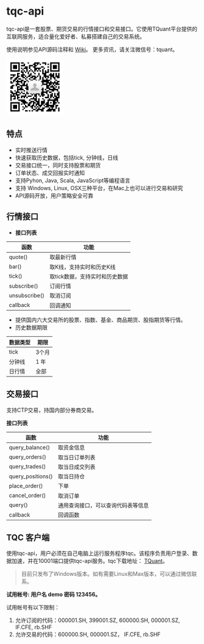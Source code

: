 # tqc-api

tqc-api是一套股票、期货交易的行情接口和交易接口。它使用TQuant平台提供的互联网服务，适合量化爱好者、私募搭建自己的交易系统。

使用说明参见API源码注释和 [Wiki](https://github.com/tzxu/tqc-api/wiki)。
更多资讯，请关注微信号：tquant。

<img src="weichat_tquant.jpg" width="150" height="150">

## 特点

* 实时推送行情
* 快速获取历史数据，包括tick, 分钟线，日线
* 交易接口统一，同时支持股票和期货
* 订单状态、成交回报实时通知
* 支持Pyhon, Java, Scala, JavaScript等编程语言
* 支持 Windows, Linux, OSX三种平台，在Mac上也可以进行交易和研究
* API源码开放，用户策略安全可靠

## 行情接口

* **接口列表**

| 函数            | 功能                |
| ------------- | ----------------- |
| quote()       | 取最新行情             |
| bar()         | 取K线，支持实时和历史K线     |
| tick()        | 取tick数据，支持实时和历史数据 |
| subscribe()   | 订阅行情              |
| unsubscribe() | 取消订阅              |
| callback      | 回调通知 |

* 提供国内六大交易所的股票、指数、基金、商品期货、股指期货等行情。
* 历史数据期限

| 数据类型 | 期限   |
| ---- | ---- |
| tick | 3个月  |
| 分钟线  | 1 年  |
| 日行情  | 全部   |

## 交易接口

支持CTP交易，持国内部分券商交易。

**接口列表**

| 函数                | 功能                |
| ----------------- | ----------------- |
| query_balance()   | 取资金信息             |
| query_orders()    | 取当日订单列表           |
| query_trades()    | 取当日成交列表           |
| query_positions() | 取当日持仓             |
| place_order()     | 下单                |
| cancel_order()    | 取消订单              |
| query()           | 通用查询接口，可以查询代码表等信息 |
| callback          | 回调函数 |

## TQC 客户端
使用tqc-api，用户必须在自己电脑上运行服务程序tqc。该程序负责用户登录、数据加速，并在10001端口提供tqc-api服务。tqc下载地址： [TQuant](http://tquant.oicp.net/tqc)。

> 目前只发布了Windows版本。如有需要Linux和Max版本，可以通过微信联系。

**试用帐号: 用户名 demo 密码 123456。** 

试用帐号有以下限制：

1. 允许订阅的代码：000001.SH, 399001.SZ, 600000.SH, 000001.SZ, IF.CFE, rb.SHF
1. 允许交易的代码：600000.SH, 000001.SZ， IF.CFE, rb.SHF





